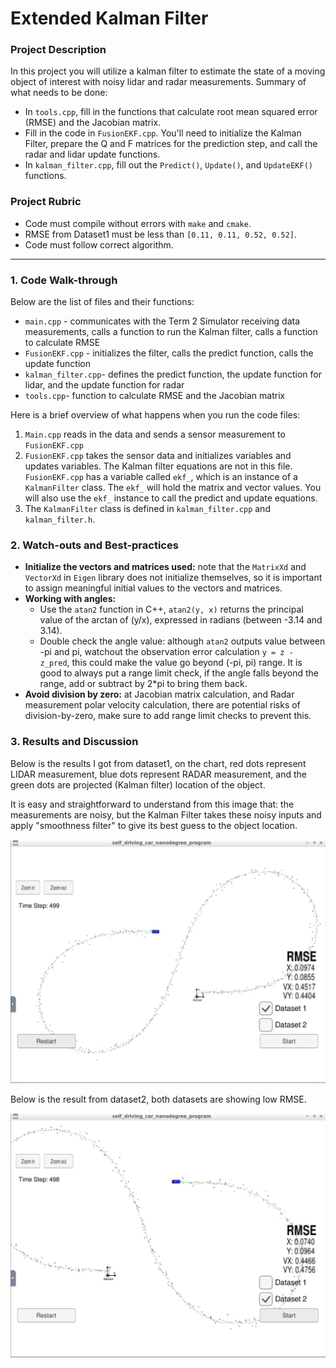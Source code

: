 # Extended Kalman Filter

### Project Description

In this project you will utilize a kalman filter to estimate the state of a moving object of interest with noisy lidar and radar measurements. Summary of what needs to be done:

* In `tools.cpp`, fill in the functions that calculate root mean squared error (RMSE) and the Jacobian matrix.
* Fill in the code in `FusionEKF.cpp`. You'll need to initialize the Kalman Filter, prepare the Q and F matrices for the prediction step, and call the radar and lidar update functions.
* In `kalman_filter.cpp`, fill out the `Predict()`, `Update()`, and `UpdateEKF()` functions.

### Project Rubric

- Code must compile without errors with `make` and `cmake`.
- RMSE from Dataset1 must be less than `[0.11, 0.11, 0.52, 0.52]`.
- Code must follow correct algorithm.



----

### 1. Code Walk-through

Below are the list of files and their functions:

- `main.cpp` - communicates with the Term 2 Simulator receiving data measurements, calls a function to run the Kalman filter, calls a function to calculate RMSE
- `FusionEKF.cpp` - initializes the filter, calls the predict function, calls the update function
- `kalman_filter.cpp`- defines the predict function, the update function for lidar, and the update function for radar
- `tools.cpp`- function to calculate RMSE and the Jacobian matrix

Here is a brief overview of what happens when you run the code files:

1. `Main.cpp` reads in the data and sends a sensor measurement to `FusionEKF.cpp`
2. `FusionEKF.cpp` takes the sensor data and initializes variables and updates variables. The Kalman filter equations are not in this file. `FusionEKF.cpp` has a variable called `ekf_`, which is an instance of a `KalmanFilter` class. The `ekf_` will hold the matrix and vector values. You will also use the `ekf_` instance to call the predict and update equations.
3. The `KalmanFilter` class is defined in `kalman_filter.cpp` and `kalman_filter.h`. 



### 2. Watch-outs and Best-practices

- **Initialize the vectors and matrices used:** note that the `MatrixXd` and `VectorXd` in `Eigen` library does not initialize themselves, so it is important to assign meaningful initial values to the vectors and matrices.
- **Working with angles:**
  - Use the `atan2` function in C++, `atan2(y, x)` returns the principal value of the arctan of (y/x), expressed in radians (between -3.14 and 3.14).
  - Double check the angle value: although `atan2` outputs value between -pi and pi, watchout the observation error calculation `y = z - z_pred`, this could make the value go beyond (-pi, pi) range. It is good to always put a range limit check, if the angle falls beyond the range, add or subtract by 2*pi to bring them back.
- **Avoid division by zero:** at Jacobian matrix calculation, and Radar measurement polar velocity calculation, there are potential risks of division-by-zero, make sure to add range limit checks to prevent this.



### 3. Results and Discussion

Below is the results I got from dataset1, on the chart, red dots represent LIDAR measurement, blue dots represent RADAR measurement, and the green dots are projected (Kalman filter) location of the object.

It is easy and straightforward to understand from this image that: the measurements are noisy, but the Kalman Filter takes these noisy inputs and apply "smoothness filter" to give its best guess to the object location.

![results from dataset1](./Docs/result-dataset1.png) 

Below is the result from dataset2, both datasets are showing low RMSE.

![results from dataset2](./Docs/result-dataset2.png)

